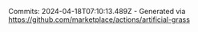 Commits: 2024-04-18T07:10:13.489Z - Generated via https://github.com/marketplace/actions/artificial-grass
<br>
